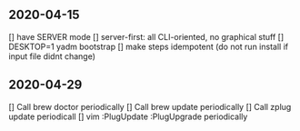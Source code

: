 2020-04-15
----------
[] have SERVER mode
  [] server-first: all CLI-oriented, no graphical stuff
  [] DESKTOP=1 yadm bootstrap
[] make steps idempotent (do not run install if input file didnt change)

2020-04-29
----------
[] Call brew doctor periodically
[] Call brew update periodically
[] Call zplug update periodicall
[] vim :PlugUpdate :PlugUpgrade periodically
